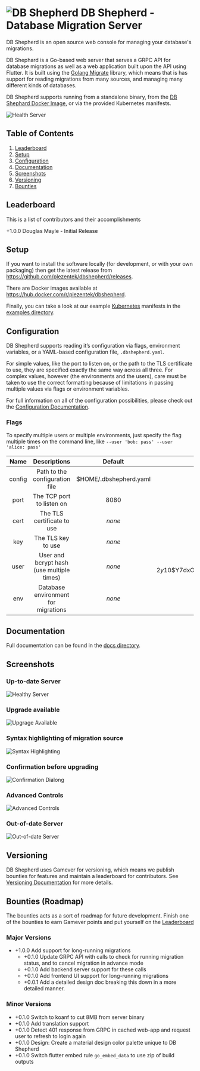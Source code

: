 # ![DB Shepherd](/images/dbshepherd.png) DB Shepherd - Database Migration Server

DB Shepherd is an open source web console for managing your database's
migrations.

DB Shephard is a Go-based web server that serves a GRPC API for database
migrations as well as a web application built upon the API using Flutter.  It
is built using the [Golang Migrate](https://github.com/golang-migrate/migrate)
library, which means that is has support for reading migrations from many
sources, and managing many different kinds of databases.

DB Shepherd supports running from a standalone binary, from the [DB Shephard
Docker Image](https://hub.docker.com/r/plezentek/dbshepherd), or via the
provided Kubernetes manifests.

![Health Server](/images/healthy.png)

## Table of Contents
1. [Leaderboard](#leaderboard)
2. [Setup](#setup)
3. [Configuration](#configuration)
4. [Documentation](#documentation)
5. [Screenshots](#screenshots)
6. [Versioning](#versioning)
7. [Bounties](#bounties)

## Leaderboard
This is a list of contributors and their accomplishments

+1.0.0 Douglas Mayle - Initial Release

## Setup
If you want to install the software locally (for development, or with your own
packaging) then get the latest release from
https://github.com/plezentek/dbshepherd/releases.

There are Docker images available at
https://hub.docker.com/r/plezentek/dbshepherd.

Finally, you can take a look at our example [Kubernetes](https://kubernetes.io)
manifests in the [examples directory](/examples/manifests).

## Configuration
DB Shepherd supports reading it’s configuration via flags, environment
variables, or a YAML-based configuration file, `.dbshepherd.yaml`.

For simple values, like the port to listen on, or the path to the TLS
certificate to use, they are specified exactly the same way across all three.
For complex values, however (the environments and the users), care must be
taken to use the correct formatting because of limitations in passing multiple
values via flags or environment variables.

For full information on all of the configuration possibilities, please check
out the [Configuration Documentation](docs/configuration.md).

### Flags
To specify multiple users or multiple environments, just specify the flag
multiple times on the command line, like `--user 'bob: pass' --user 'alice: pass'`

| Name   | Descriptions                              | Default                | Example                                                                     |
| :--:   | :----------:                              | :-----:                | :-----:                                                                     |
| config | Path to the configuration file            | $HOME/.dbshepherd.yaml |                                                                             |
| port   | The TCP port to listen on                 | 8080                   |                                                                             |
| cert   | The TLS certificate to use                | *none*                 | /certs/server.crt                                                           |
| key    | The TLS key to use                        | *none*                 | /certs/server.key                                                           |
| user   | User and bcrypt hash (use multiple times) | *none*                 | --user 'bob: $2y$10$Y7dxOOsSEGR3jO2heIEnrOUE8djhD2XE7oSmkbo6tHv8vb/oKiDt.'  |
| env    | Database environment for migrations       | *none*                 | --env 'prod: [files:///schemas/prod, postgres://user:password@host/dbname]' |


## Documentation
Full documentation can be found in the [docs directory](docs/README.md).

## Screenshots
### Up-to-date Server
![Healthy Server](/images/healthy.png)

### Upgrade available
![Upgrage Available](/images/upgrade_available.png)

### Syntax highlighting of migration source
![Syntax Highlighting](/images/upgrade_source.png)

### Confirmation before upgrading
![Confirmation Dialong](/images/confirmation.png)

### Advanced Controls
![Advanced Controls](/images/advanced_controls.png)

### Out-of-date Server
![Out-of-date Server](/images/out_of_date.png)

## Versioning
DB Shepherd uses Gamever for versioning, which means we publish bounties for
features and maintain a leaderboard for contributors.  See [Versioning
Documentation](docs/versioning.md) for more details.

## Bounties (Roadmap)
The bounties acts as a sort of roadmap for future development.  Finish one of
the bounties to earn Gamever points and put yourself on the
[Leaderboard](#leaderboard)

### Major Versions
 * +1.0.0 Add support for long-running migrations
   * +0.1.0 Update GRPC API with calls to check for running migration status,
     and to cancel migration in advance mode
   * +0.1.0 Add backend server support for these calls
   * +0.1.0 Add frontend UI support for long-running migrations
   * +0.0.1 Add a detailed design doc breaking this down in a more detailed
     manner.

### Minor Versions
 * +0.1.0 Switch to koanf to cut 8MB from server binary
 * +0.1.0 Add translation support
 * +0.1.0 Detect 401 response from GRPC in cached web-app and request user to
   refresh to login again
 * +0.1.0 Design: Create a material design color palette unique to DB Shepherd
 * +0.1.0 Switch flutter embed rule `go_embed_data` to use zip of build outputs

